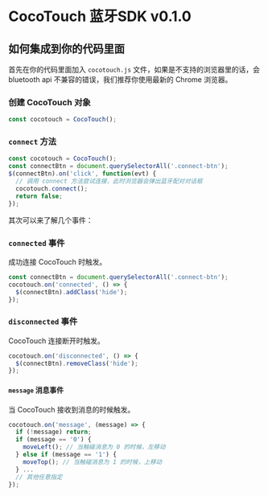# CocoTouch 蓝牙SDK v0.1.0

## 如何集成到你的代码里面

首先在你的代码里面加入 `cocotouch.js` 文件，如果是不支持的浏览器里的话，会 bluetooth api 不兼容的错误，我们推荐你使用最新的 Chrome 浏览器。

### 创建 CocoTouch 对象

```js
const cocotouch = CocoTouch();
```

### `connect` 方法

```js
const cocotouch = CocoTouch();
const connectBtn = document.querySelectorAll('.connect-btn');
$(connectBtn).on('click', function(evt) {
  // 调用 connect 方法尝试连接，此时浏览器会弹出蓝牙配对对话框
  cocotouch.connect();
  return false;
});
```

其次可以来了解几个事件：

### `connected` 事件

成功连接 CocoTouch 时触发。

```js
const connectBtn = document.querySelectorAll('.connect-btn');
cocotouch.on('connected', () => {
  $(connectBtn).addClass('hide');
});
```

### `disconnected` 事件

CocoTouch 连接断开时触发。

```js
cocotouch.on('disconnected', () => {
  $(connectBtn).removeClass('hide');
});
```

#### `message` 消息事件

当 CocoTouch 接收到消息的时候触发。

```js
cocotouch.on('message', (message) => {
  if (!message) return;
  if (message == '0') {
    moveLeft(); // 当触碰消息为 0 的时候，左移动
  } else if (message == '1') {
    moveTop(); // 当触碰消息为 1 的时候，上移动
  } ...
  // 其他任意指定
});
```

